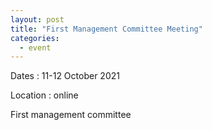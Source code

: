 ```yaml
---
layout: post
title: "First Management Committee Meeting"
categories:
  - event
---
```


Dates
:	11-12 October 2021

Location
:	online

First management committee
